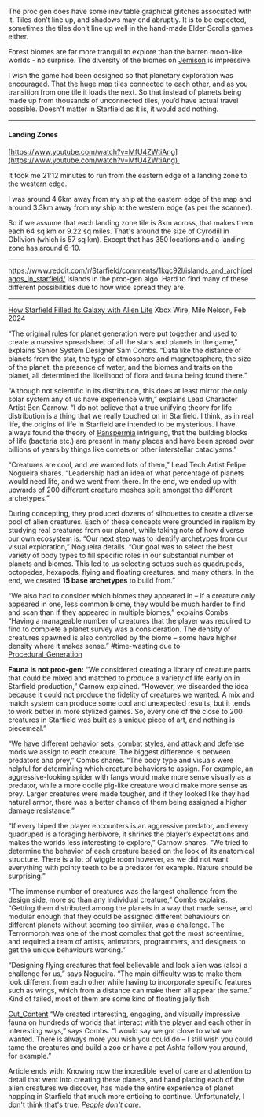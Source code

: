 
The proc gen does have some inevitable graphical glitches associated with it. Tiles don’t line up, and shadows may end abruptly. It is to be expected, sometimes the tiles don’t line up well in the hand-made Elder Scrolls games either.

Forest biomes are far more tranquil to explore than the barren moon-like worlds - no surprise. The diversity of the biomes on [Jemison](New_Atlantis.md) is impressive.

I wish the game had been designed so that planetary exploration was encouraged. That the huge map tiles connected to each other, and as you transition from one tile it loads the next. So that instead of planets being made up from thousands of unconnected tiles, you’d have actual travel possible.
	Doesn't matter in Starfield as it is, it would add nothing.


---
#### Landing Zones
[https://www.youtube.com/watch?v=MfU4ZWtiAng](https://www.youtube.com/watch?v=MfU4ZWtiAng) 

It took me 21:12 minutes to run from the eastern edge of a landing zone to the western edge.

I was around 4.6km away from my ship at the eastern edge of the map and around 3.3km away from my ship at the western edge (as per the scanner).

So if we assume that each landing zone tile is 8km across, that makes them each 64 sq km or 9.22 sq miles. That's around the size of Cyrodiil in Oblivion (which is 57 sq km). Except that has 350 locations and a landing zone has around 6-10.

---

https://www.reddit.com/r/Starfield/comments/1kqc92l/islands_and_archipelagos_in_starfield/
Islands in the proc-gen algo. Hard to find many of these different possibilities due to how wide spread they are.

---
[How Starfield Filled Its Galaxy with Alien Life](https://news.xbox.com/en-us/2024/02/28/how-starfield-filled-its-galaxy-with-alien-life/)
Xbox Wire, Mile Nelson, Feb 2024

“The original rules for planet generation were put together and used to create a massive spreadsheet of all the stars and planets in the game,” explains Senior System Designer Sam Combs. “Data like the distance of planets from the star, the type of atmosphere and magnetosphere, the size of the planet, the presence of water, and the biomes and traits on the planet, all determined the likelihood of flora and fauna being found there.”

“Although not scientific in its distribution, this does at least mirror the only solar system any of us have experience with,” explains Lead Character Artist Ben Carnow.
“I do not believe that a true unifying theory for life distribution is a thing that we really touched on in Starfield. I think, as in real life, the origins of life in Starfield are intended to be mysterious. I have always found the theory of [Panspermia](Panspermia.md) intriguing, that the building blocks of life (bacteria etc.) are present in many places and have been spread over billions of years by things like comets or other interstellar cataclysms.”

“Creatures are cool, and we wanted lots of them,” Lead Tech Artist Felipe Nogueira shares. “Leadership had an idea of what percentage of planets would need life, and we went from there. In the end, we ended up with upwards of 200 different creature meshes split amongst the different archetypes.”

During concepting, they produced dozens of silhouettes to create a diverse pool of alien creatures. Each of these concepts were grounded in realism by studying real creatures from our planet, while taking note of how diverse our own ecosystem is.
“Our next step was to identify archetypes from our visual exploration,” Nogueira details. “Our goal was to select the best variety of body types to fill specific roles in our substantial number of planets and biomes. This led to us selecting setups such as quadrupeds, octopedes, hexapods, flying and floating creatures, and many others. In the end, we created **15 base archetypes** to build from.”

“We also had to consider which biomes they appeared in – if a creature only appeared in one, less common biome, they would be much harder to find and scan than if they appeared in multiple biomes,” explains Combs. “Having a manageable number of creatures that the player was required to find to complete a planet survey was a consideration. The density of creatures spawned is also controlled by the biome – some have higher density where it makes sense.”
	#time-wasting due to [Procedural_Generation](Procedural_Generation.md)


**Fauna is not proc-gen:**
“We considered creating a library of creature parts that could be mixed and matched to produce a variety of life early on in Starfield production,” Carnow explained. “However, we discarded the idea because it could not produce the fidelity of creatures we wanted. A mix and match system can produce some cool and unexpected results, but it tends to work better in more stylized games. So, every one of the close to 200 creatures in Starfield was built as a unique piece of art, and nothing is piecemeal.”

“We have different behavior sets, combat styles, and attack and defense mods we assign to each creature. The biggest difference is between predators and prey,” Combs shares. “The body type and visuals were helpful for determining which creature behaviors to assign. For example, an aggressive-looking spider with fangs would make more sense visually as a predator, while a more docile pig-like creature would make more sense as prey. Larger creatures were made tougher, and if they looked like they had natural armor, there was a better chance of them being assigned a higher damage resistance.”

“If every biped the player encounters is an aggressive predator, and every quadruped is a foraging herbivore, it shrinks the player’s expectations and makes the worlds less interesting to explore,” Carnow shares. “We tried to determine the behavior of each creature based on the look of its anatomical structure. There is a lot of wiggle room however, as we did not want everything with pointy teeth to be a predator for example. Nature should be surprising.”

“The immense number of creatures was the largest challenge from the design side, more so than any individual creature,” Combs explains. “Getting them distributed among the planets in a way that made sense, and modular enough that they could be assigned different behaviours on different planets without seeming too similar, was a challenge. The Terrormorph was one of the most complex that got the most screentime, and required a team of artists, animators, programmers, and designers to get the unique behaviours working.”

“Designing flying creatures that feel believable and look alien was (also) a challenge for us,” says Nogueira. “The main difficulty was to make them look different from each other while having to incorporate specific features such as wings, which from a distance can make them all appear the same.”
	Kind of failed, most of them are some kind of floating jelly fish

[Cut_Content](Cut_Content.md)
“We created interesting, engaging, and visually impressive fauna on hundreds of worlds that interact with the player and each other in interesting ways,” says Combs. “I would say we got close to what we wanted. There is always more you wish you could do – I still wish you could tame the creatures and build a zoo or have a pet Ashta follow you around, for example.”

Article ends with:
Knowing now the incredible level of care and attention to detail that went into creating these planets, and hand placing each of the alien creatures we discover, has made the entire experience of planet hopping in Starfield that much more enticing to continue.
	Unfortunately, I don't think that's true. *People don't care.*